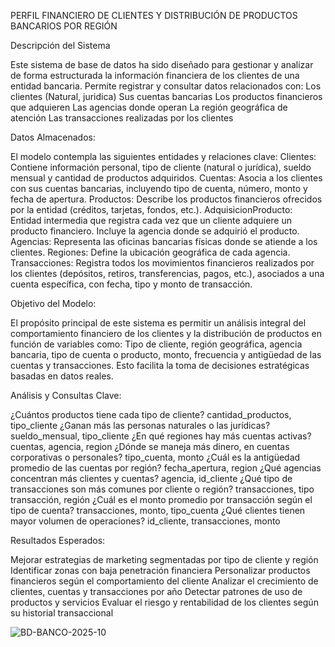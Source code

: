 PERFIL FINANCIERO DE CLIENTES Y DISTRIBUCIÓN DE PRODUCTOS BANCARIOS POR REGIÓN

Descripción del Sistema

Este sistema de base de datos ha sido diseñado para gestionar y analizar de forma estructurada la información financiera de los clientes de una entidad bancaria. Permite registrar y consultar datos relacionados con:
Los clientes (Natural, juridica)
Sus cuentas bancarias
Los productos financieros que adquieren
Las agencias donde operan
La región geográfica de atención
Las transacciones realizadas por los clientes

Datos Almacenados:

El modelo contempla las siguientes entidades y relaciones clave:
Clientes: Contiene información personal, tipo de cliente (natural o jurídica), sueldo mensual y cantidad de productos adquiridos.
Cuentas: Asocia a los clientes con sus cuentas bancarias, incluyendo tipo de cuenta, número, monto y fecha de apertura.
Productos: Describe los productos financieros ofrecidos por la entidad (créditos, tarjetas, fondos, etc.).
AdquisicionProducto: Entidad intermedia que registra cada vez que un cliente adquiere un producto financiero. Incluye la agencia donde se adquirió el producto.
Agencias: Representa las oficinas bancarias físicas donde se atiende a los clientes.
Regiones: Define la ubicación geográfica de cada agencia.
Transacciones: Registra todos los movimientos financieros realizados por los clientes (depósitos, retiros, transferencias, pagos, etc.), asociados a una cuenta específica, con fecha, tipo y monto de transacción.

Objetivo del Modelo:

El propósito principal de este sistema es permitir un análisis integral del comportamiento financiero de los clientes y la distribución de productos en función de variables como:
Tipo de cliente, región geográfica, agencia bancaria, tipo de cuenta o producto, monto, frecuencia y antigüedad de las cuentas y transacciones.
Esto facilita la toma de decisiones estratégicas basadas en datos reales.

Análisis y Consultas Clave:

¿Cuántos productos tiene cada tipo de cliente?	cantidad_productos, tipo_cliente
¿Ganan más las personas naturales o las jurídicas?	sueldo_mensual, tipo_cliente
¿En qué regiones hay más cuentas activas?	cuentas, agencia, region
¿Dónde se maneja más dinero, en cuentas corporativas o personales?	tipo_cuenta, monto
¿Cuál es la antigüedad promedio de las cuentas por región?	fecha_apertura, region
¿Qué agencias concentran más clientes y cuentas?	agencia, id_cliente
¿Qué tipo de transacciones son más comunes por cliente o región? transacciones, tipo transacción, región
¿Cuál es el monto promedio por transacción según el tipo de cuenta?	transacciones, monto, tipo_cuenta
¿Qué clientes tienen mayor volumen de operaciones?	id_cliente, transacciones, monto

Resultados Esperados:

Mejorar estrategias de marketing segmentadas por tipo de cliente y región
Identificar zonas con baja penetración financiera
Personalizar productos financieros según el comportamiento del cliente
Analizar el crecimiento de clientes, cuentas y transacciones por año
Detectar patrones de uso de productos y servicios
Evaluar el riesgo y rentabilidad de los clientes según su historial transaccional


![BD-BANCO-2025-10](https://github.com/user-attachments/assets/3b89ebc1-8333-4ffa-8090-b3706992b084)



